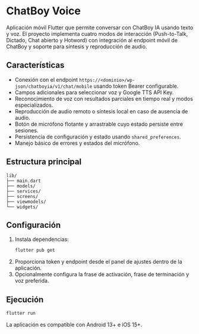 # ChatBoy Voice

Aplicación móvil Flutter que permite conversar con ChatBoy IA usando texto y voz. El proyecto implementa cuatro modos de interacción (Push-to-Talk, Dictado, Chat abierto y Hotword) con integración al endpoint móvil de ChatBoy y soporte para síntesis y reproducción de audio.

## Características

- Conexión con el endpoint `https://<dominio>/wp-json/chatboyia/v1/chat/mobile` usando token Bearer configurable.
- Campos adicionales para seleccionar voz y Google TTS API Key.
- Reconocimiento de voz con resultados parciales en tiempo real y modos especializados.
- Reproducción de audio remoto o síntesis local en caso de ausencia de audio.
- Botón de micrófono flotante y arrastrable cuyo estado persiste entre sesiones.
- Persistencia de configuración y estado usando `shared_preferences`.
- Manejo básico de errores y estados del micrófono.

## Estructura principal

```
lib/
├── main.dart
├── models/
├── services/
├── screens/
├── viewmodels/
└── widgets/
```

## Configuración

1. Instala dependencias:
   ```bash
   flutter pub get
   ```
2. Proporciona token y endpoint desde el panel de ajustes dentro de la aplicación.
3. Opcionalmente configura la frase de activación, frase de terminación y voz preferida.

## Ejecución

```bash
flutter run
```

La aplicación es compatible con Android 13+ e iOS 15+.
